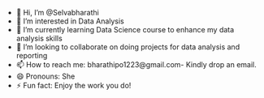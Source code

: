 - 👋 Hi, I’m @Selvabharathi
- 👀 I’m interested in Data Analysis
- 🌱 I’m currently learning Data Science course to enhance my data analysis skills
- 💞️ I’m looking to collaborate on doing projects for data analysis and reporting
- 📫 How to reach me: bharathipo1223@gmail.com- Kindly drop an email.
- 😄 Pronouns: She
- ⚡ Fun fact: Enjoy the work you do!

<!---
Selvabharathi722/Selvabharathi722 is a ✨ special ✨ repository because its `README.md` (this file) appears on your GitHub profile.
You can click the Preview link to take a look at your changes.
--->
